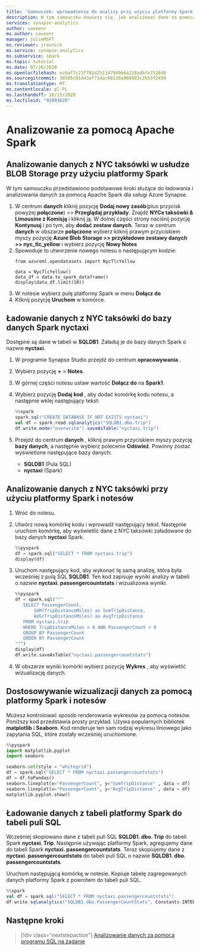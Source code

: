 ```yaml
---
title: 'Samouczek: wprowadzenie do analizy przy użyciu platformy Spark'
description: W tym samouczku dowiesz się, jak analizować dane za pomocą Apache Spark
services: synapse-analytics
author: saveenr
ms.author: saveenr
manager: julieMSFT
ms.reviewer: jrasnick
ms.service: synapse-analytics
ms.subservice: spark
ms.topic: tutorial
ms.date: 07/20/2020
ms.openlocfilehash: ec6af7c23f781d25114794066a228adbfe7528d0
ms.sourcegitcommit: 30505c01d43ef71dac08138a960903c2b53f2499
ms.translationtype: MT
ms.contentlocale: pl-PL
ms.lasthandoff: 10/15/2020
ms.locfileid: "92093620"
---
```

# <a name="analyze-with-apache-spark"></a>Analizowanie za pomocą Apache Spark

## <a name="analyze-nyc-taxi-data-in-blob-storage--using-spark"></a>Analizowanie danych z NYC taksówki w usłudze BLOB Storage przy użyciu platformy Spark

W tym samouczku przedstawiono podstawowe kroki służące do ładowania i analizowania danych za pomocą Apache Spark dla usługi Azure Synapse.

1. W centrum **danych** kliknij pozycję **Dodaj nowy zasób**(plus przycisk powyżej **połączone**)  >> **Przeglądaj przykłady**. Znajdź **NYCe taksówki & Limousine z Komisją** i kliknij ją. W dolnej części strony naciśnij pozycję **Kontynuuj** i po tym, aby **dodać zestaw danych**. Teraz w centrum **danych** w obszarze **połączone** wybierz kliknij prawym przyciskiem myszy pozycję **Azure Blob Storage >> przykładowe zestawy danych >> nyc_tlc_yellow** i wybierz pozycję **Nowy Notes**
1. Spowoduje to utworzenie nowego notesu o następującym kodzie:
    ```
    from azureml.opendatasets import NycTlcYellow

    data = NycTlcYellow()
    data_df = data.to_spark_dataframe()
    display(data_df.limit(10))
    ```
1. W notesie wybierz pulę platformy Spark w menu **Dołącz do**
1. Kliknij pozycję **Uruchom** w komórce.

## <a name="load-the-nyc-taxi-data-into-the-spark-nyctaxi-database"></a>Ładowanie danych z NYC taksówki do bazy danych Spark nyctaxi

Dostępne są dane w tabeli w **SQLDB1**. Załaduj je do bazy danych Spark o nazwie **nyctaxi**.

1. W programie Synapse Studio przejdź do centrum **opracowywania** .
1. Wybierz pozycję **+**  >  **Notes**.
1. W górnej części notesu ustaw wartość **Dołącz do** na **Spark1**.
1. Wybierz pozycję **Dodaj kod** , aby dodać komórkę kodu notesu, a następnie wklej następujący tekst:

    ```scala
    %%spark
    spark.sql("CREATE DATABASE IF NOT EXISTS nyctaxi")
    val df = spark.read.sqlanalytics("SQLDB1.dbo.Trip") 
    df.write.mode("overwrite").saveAsTable("nyctaxi.trip")
    ```

1. Przejdź do centrum **danych** , kliknij prawym przyciskiem myszy pozycję **bazy danych**, a następnie wybierz polecenie **Odśwież**. Powinny zostać wyświetlone następujące bazy danych:

    - **SQLDB1** (Pula SQL)
    - **nyctaxi** (Spark)

## <a name="analyze-the-nyc-taxi-data-using-spark-and-notebooks"></a>Analizowanie danych z NYC taksówki przy użyciu platformy Spark i notesów

1. Wróć do notesu.
1. Utwórz nową komórkę kodu i wprowadź następujący tekst. Następnie uruchom komórkę, aby wyświetlić dane z NYC taksówki załadowane do bazy danych **nyctaxi** Spark.

   ```py
   %%pyspark
   df = spark.sql("SELECT * FROM nyctaxi.trip") 
   display(df)
   ```

1. Uruchom następujący kod, aby wykonać tę samą analizę, która była wcześniej z pulą SQL **SQLDB1**. Ten kod zapisuje wyniki analizy w tabeli o nazwie **nyctaxi. passengercountstats** i wizualizowa wyniki.

   ```py
   %%pyspark
   df = spark.sql("""
      SELECT PassengerCount,
          SUM(TripDistanceMiles) as SumTripDistance,
          AVG(TripDistanceMiles) as AvgTripDistance
      FROM nyctaxi.trip
      WHERE TripDistanceMiles > 0 AND PassengerCount > 0
      GROUP BY PassengerCount
      ORDER BY PassengerCount
   """) 
   display(df)
   df.write.saveAsTable("nyctaxi.passengercountstats")
   ```

1. W obszarze wyniki komórki wybierz pozycję **Wykres** , aby wyświetlić wizualizację danych.

## <a name="customize-data-visualization-with-spark-and-notebooks"></a>Dostosowywanie wizualizacji danych za pomocą platformy Spark i notesów

Możesz kontrolować sposób renderowania wykresów za pomocą notesów. Poniższy kod przedstawia prosty przykład. Używa popularnych bibliotek **matplotlib** i **Seaborn**. Kod renderuje ten sam rodzaj wykresu liniowego jako zapytania SQL, które zostały wcześniej uruchomione.

```py
%%pyspark
import matplotlib.pyplot
import seaborn

seaborn.set(style = "whitegrid")
df = spark.sql("SELECT * FROM nyctaxi.passengercountstats")
df = df.toPandas()
seaborn.lineplot(x="PassengerCount", y="SumTripDistance" , data = df)
seaborn.lineplot(x="PassengerCount", y="AvgTripDistance" , data = df)
matplotlib.pyplot.show()
```



## <a name="load-data-from-a-spark-table-into-a-sql-pool-table"></a>Ładowanie danych z tabeli platformy Spark do tabeli puli SQL

Wcześniej skopiowano dane z tabeli puli SQL **SQLDB1. dbo. Trip** do tabeli Spark **nyctaxi. Trip**. Następnie używając platformy Spark, agregujemy dane do tabeli Spark **nyctaxi. passengercountstats**. Teraz skopiujemy dane z **nyctaxi. passengercountstats** do tabeli puli SQL o nazwie **SQLDB1. dbo. passengercountstats**.

Uruchom następującą komórkę w notesie. Kopiuje tabelę zagregowanych danych platformy Spark z powrotem do tabeli puli SQL.

```scala
%%spark
val df = spark.sql("SELECT * FROM nyctaxi.passengercountstats")
df.write.sqlanalytics("SQLDB1.dbo.PassengerCountStats", Constants.INTERNAL )
```

## <a name="next-steps"></a>Następne kroki

> [!div class="nextstepaction"]
> [Analizowanie danych za pomocą programu SQL na żądanie](get-started-analyze-sql-on-demand.md)


